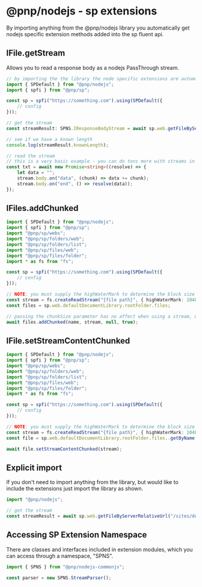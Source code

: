 # @pnp/nodejs - sp extensions

By importing anything from the @pnp/nodejs library you automatically get nodejs specific extension methods added into the sp fluent api.

## IFile.getStream

Allows you to read a response body as a nodejs PassThrough stream.

```TypeScript
// by importing the the library the node specific extensions are automatically applied
import { SPDefault } from "@pnp/nodejs";
import { spfi } from "@pnp/sp";

const sp = spfi("https://something.com").using(SPDefault({
    // config
}));

// get the stream
const streamResult: SPNS.IResponseBodyStream = await sp.web.getFileByServerRelativeUrl("/sites/dev/file.txt").getStream();

// see if we have a known length
console.log(streamResult.knownLength);

// read the stream
// this is a very basic example - you can do tons more with streams in node
const txt = await new Promise<string>((resolve) => {
    let data = "";
    stream.body.on("data", (chunk) => data += chunk);
    stream.body.on("end", () => resolve(data));
});
```

## IFiles.addChunked

```TypeScript
import { SPDefault } from "@pnp/nodejs";
import { spfi } from "@pnp/sp";
import "@pnp/sp/webs";
import "@pnp/sp/folders/web";
import "@pnp/sp/folders/list";
import "@pnp/sp/files/web";
import "@pnp/sp/files/folder";
import * as fs from "fs";

const sp = spfi("https://something.com").using(SPDefault({
    // config
}));

// NOTE: you must supply the highWaterMark to determine the block size for stream uploads
const stream = fs.createReadStream("{file path}", { highWaterMark: 10485760 });
const files = sp.web.defaultDocumentLibrary.rootFolder.files;

// passing the chunkSize parameter has no affect when using a stream, use the highWaterMark as shown above when creating the stream
await files.addChunked(name, stream, null, true);
```

## IFile.setStreamContentChunked

```TypeScript
import { SPDefault } from "@pnp/nodejs";
import { spfi } from "@pnp/sp";
import "@pnp/sp/webs";
import "@pnp/sp/folders/web";
import "@pnp/sp/folders/list";
import "@pnp/sp/files/web";
import "@pnp/sp/files/folder";
import * as fs from "fs";

const sp = spfi("https://something.com").using(SPDefault({
    // config
}));

// NOTE: you must supply the highWaterMark to determine the block size for stream uploads
const stream = fs.createReadStream("{file path}", { highWaterMark: 10485760 });
const file = sp.web.defaultDocumentLibrary.rootFolder.files..getByName("file-name.txt");

await file.setStreamContentChunked(stream);
```

## Explicit import

If you don't need to import anything from the library, but would like to include the extensions just import the library as shown.

```TypeScript
import "@pnp/nodejs";

// get the stream
const streamResult = await sp.web.getFileByServerRelativeUrl("/sites/dev/file.txt").getStream();
```

## Accessing SP Extension Namespace

There are classes and interfaces included in extension modules, which you can access through a namespace, "SPNS".

```TypeScript
import { SPNS } from "@pnp/nodejs-commonjs";

const parser = new SPNS.StreamParser();
```
